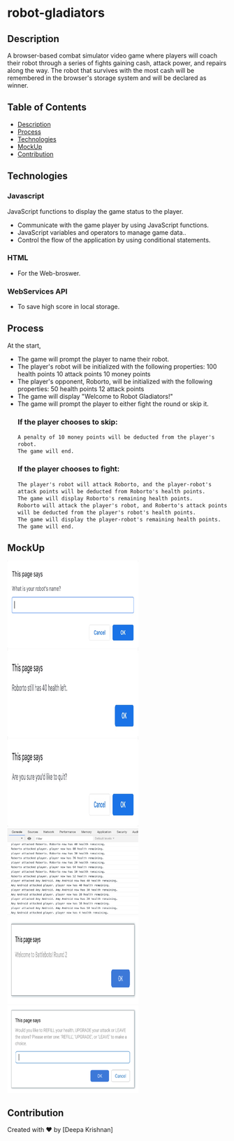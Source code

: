 # robot-gladiators
## Description
A browser-based combat simulator video game  where players will coach their robot through a series of fights gaining cash, attack power, and repairs along the way. The robot that survives with the most cash will be remembered in the browser's storage system and will be declared as winner.

## Table of Contents 
  * [Description](#description)
  * [Process](#process)
  * [Technologies](#technologies)
  * [MockUp](#mockup)
  * [Contribution](#contribution)

## Technologies 
### Javascript 
JavaScript functions to display the game status to the player.
  * Communicate with the game player by using JavaScript functions.
  * JavaScript variables and operators to manage game data..
  * Control the flow of the application by using conditional statements.
### HTML 
 *  For the Web-broswer.
### WebServices API 
 * To save high score in local storage.
  
## Process 
At the start, 
  * The game will prompt the player to name their robot.
  * The player's robot will be initialized with the following properties:
      100 health points
      10 attack points
      10 money points
  * The player's opponent, Roborto, will be initialized with the following properties:
      50 health points
      12 attack points
  * The game will display "Welcome to Robot Gladiators!"
  * The game will prompt the player to either fight the round or skip it.
     ### If the player chooses to skip:
        A penalty of 10 money points will be deducted from the player's robot.
        The game will end.
     ### If the player chooses to fight:
        The player's robot will attack Roborto, and the player-robot's attack points will be deducted from Roborto's health points.
        The game will display Roborto's remaining health points.
        Roborto will attack the player's robot, and Roberto's attack points will be deducted from the player's robot's health points.
        The game will display the player-robot's remaining health points.
        The game will end.
        
 ## MockUp
  <p align="left">
   <img src="https://github.com/Deeparkrish/robot-gladiators/blob/main/assets/rg2.jpeg" height ="200px" width="300px" />
   <img src="https://github.com/Deeparkrish/robot-gladiators/blob/main/assets/rg3.jpeg" height ="200px" width="300px" />
   <img src="https://github.com/Deeparkrish/robot-gladiators/blob/main/assets/rg4.jpeg" height ="200px" width="300px" />
   <img src="https://github.com/Deeparkrish/robot-gladiators/blob/main/assets/rg5.jpeg" height ="200px" width="300px" />
   <img src="https://github.com/Deeparkrish/robot-gladiators/blob/main/assets/rg6.jpeg" height ="200px" width="300px" />
   <img src="https://github.com/Deeparkrish/robot-gladiators/blob/main/assets/rg7.jpeg" height ="200px" width="300px" />
  </p>
  
  ## Contribution
  Created with ❤️ by [Deepa Krishnan]



    

